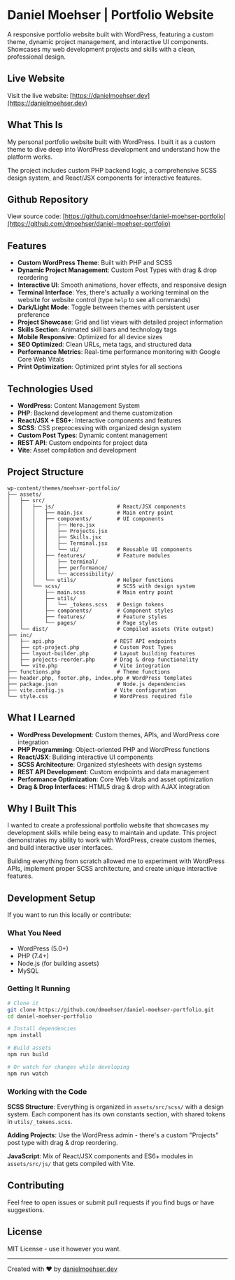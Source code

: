 # Daniel Moehser | Portfolio Website

A responsive portfolio website built with WordPress, featuring a custom theme, dynamic project management, and interactive UI components. Showcases my web development projects and skills with a clean, professional design.

## Live Website

Visit the live website: [https://danielmoehser.dev](https://danielmoehser.dev)

## What This Is

My personal portfolio website built with WordPress. I built it as a custom theme to dive deep into WordPress development and understand how the platform works.

The project includes custom PHP backend logic, a comprehensive SCSS design system, and React/JSX components for interactive features.

## Github Repository
View source code: [https://github.com/dmoehser/daniel-moehser-portfolio](https://github.com/dmoehser/daniel-moehser-portfolio)

## Features

- **Custom WordPress Theme**: Built with PHP and SCSS
- **Dynamic Project Management**: Custom Post Types with drag & drop reordering
- **Interactive UI**: Smooth animations, hover effects, and responsive design
- **Terminal Interface**: Yes, there's actually a working terminal on the website for website control (type `help` to see all commands)
- **Dark/Light Mode**: Toggle between themes with persistent user preference
- **Project Showcase**: Grid and list views with detailed project information
- **Skills Section**: Animated skill bars and technology tags
- **Mobile Responsive**: Optimized for all device sizes
- **SEO Optimized**: Clean URLs, meta tags, and structured data
- **Performance Metrics**: Real-time performance monitoring with Google Core Web Vitals
- **Print Optimization**: Optimized print styles for all sections

## Technologies Used

- **WordPress**: Content Management System
- **PHP**: Backend development and theme customization
- **React/JSX + ES6+**: Interactive components and features
- **SCSS**: CSS preprocessing with organized design system
- **Custom Post Types**: Dynamic content management
- **REST API**: Custom endpoints for project data
- **Vite**: Asset compilation and development

## Project Structure

```
wp-content/themes/moehser-portfolio/
├── assets/
│   ├── src/
│   │   ├── js/                    # React/JSX components
│   │   │   ├── main.jsx           # Main entry point
│   │   │   ├── components/        # UI components
│   │   │   │   ├── Hero.jsx
│   │   │   │   ├── Projects.jsx
│   │   │   │   ├── Skills.jsx
│   │   │   │   ├── Terminal.jsx
│   │   │   │   └── ui/            # Reusable UI components
│   │   │   ├── features/          # Feature modules
│   │   │   │   ├── terminal/
│   │   │   │   ├── performance/
│   │   │   │   └── accessibility/
│   │   │   └── utils/             # Helper functions
│   │   └── scss/                  # SCSS with design system
│   │       ├── main.scss          # Main entry point
│   │       ├── utils/
│   │       │   └── _tokens.scss   # Design tokens
│   │       ├── components/        # Component styles
│   │       ├── features/          # Feature styles
│   │       └── pages/             # Page styles
│   └── dist/                      # Compiled assets (Vite output)
├── inc/
│   ├── api.php                   # REST API endpoints
│   ├── cpt-project.php           # Custom Post Types
│   ├── layout-builder.php        # Layout building features
│   ├── projects-reorder.php      # Drag & drop functionality
│   └── vite.php                  # Vite integration
├── functions.php                  # Theme functions
├── header.php, footer.php, index.php # WordPress templates
├── package.json                   # Node.js dependencies
├── vite.config.js                # Vite configuration
└── style.css                     # WordPress required file
```

## What I Learned

- **WordPress Development**: Custom themes, APIs, and WordPress core integration
- **PHP Programming**: Object-oriented PHP and WordPress functions
- **React/JSX**: Building interactive UI components
- **SCSS Architecture**: Organized stylesheets with design systems
- **REST API Development**: Custom endpoints and data management
- **Performance Optimization**: Core Web Vitals and asset optimization
- **Drag & Drop Interfaces**: HTML5 drag & drop with AJAX integration

## Why I Built This

I wanted to create a professional portfolio website that showcases my development skills while being easy to maintain and update. This project demonstrates my ability to work with WordPress, create custom themes, and build interactive user interfaces.

Building everything from scratch allowed me to experiment with WordPress APIs, implement proper SCSS architecture, and create unique interactive features.

## Development Setup

If you want to run this locally or contribute:

### What You Need
- WordPress (5.0+)
- PHP (7.4+)
- Node.js (for building assets)
- MySQL

### Getting It Running
```bash
# Clone it
git clone https://github.com/dmoehser/daniel-moehser-portfolio.git
cd daniel-moehser-portfolio

# Install dependencies
npm install

# Build assets
npm run build

# Or watch for changes while developing
npm run watch
```

### Working with the Code

**SCSS Structure**: Everything is organized in `assets/src/scss/` with a design system. Each component has its own constants section, with shared tokens in `utils/_tokens.scss`.

**Adding Projects**: Use the WordPress admin - there's a custom "Projects" post type with drag & drop reordering.

**JavaScript**: Mix of React/JSX components and ES6+ modules in `assets/src/js/` that gets compiled with Vite.

## Contributing

Feel free to open issues or submit pull requests if you find bugs or have suggestions.

## License

MIT License - use it however you want.

---

Created with ❤️ by [danielmoehser.dev](https://danielmoehser.dev)
